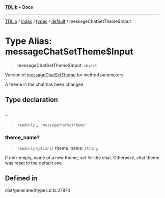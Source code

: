 [**TDLib**](../../../../../../README.md) • **Docs**

***

[TDLib](../../../../../../modules.md) / [index](../../../../../README.md) / [types](../../../README.md) / [default](../README.md) / messageChatSetTheme$Input

# Type Alias: messageChatSetTheme$Input

> **messageChatSetTheme$Input**: `object`

Version of [messageChatSetTheme](messageChatSetTheme.md) for method parameters.

A theme in the chat has been changed

## Type declaration

### \_

> `readonly` **\_**: `"messageChatSetTheme"`

### theme\_name?

> `readonly` `optional` **theme\_name**: `string`

If non-empty, name of a new theme, set for the chat. Otherwise, chat theme was reset to the default one

## Defined in

dist/generated/types.d.ts:27974
